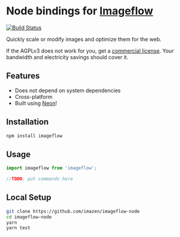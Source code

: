 # Node bindings for [Imageflow](https://github.com/imazen/imageflow)

[![Build Status](https://travis-ci.org/imazen/imageflow-node.svg?branch=master)](https://travis-ci.org/imazen/imageflow-node)

Quickly scale or modify images and optimize them for the web.

If the AGPLv3 does not work for you, get a [commercial license](https://imageresizing.net/pricing). 
Your bandwidth and electricity savings should cover it. 

## Features

* Does not depend on system dependencies
* Cross-platform
* Built using [Neon](https://github.com/neon-bindings/neon)!

## Installation

```bash
npm install imageflow
```

## Usage

```js
import imageflow from 'imageflow';

//TODO, put commands here
```

## Local Setup

```bash
git clone https://github.com/imazen/imageflow-node
cd imageflow-node
yarn
yarn test
```
